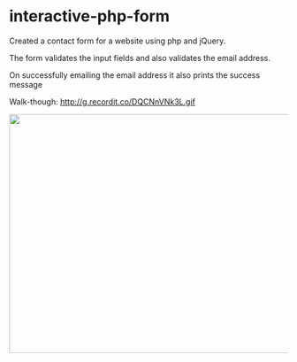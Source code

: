 # interactive-php-form

Created a contact form for a website using php and jQuery.

The form validates the input fields and also validates the email address.

On successfully emailing the email address it also prints the success message

Walk-though:
http://g.recordit.co/DQCNnVNk3L.gif

<img style="-webkit-user-select: none;cursor: zoom-in;" src="http://g.recordit.co/DQCNnVNk3L.gif" width="740" height="432">




